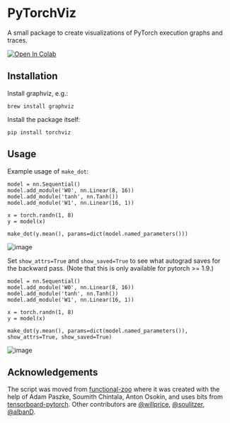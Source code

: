 PyTorchViz
=======

A small package to create visualizations of PyTorch execution graphs and traces.

[![Open In Colab](https://colab.research.google.com/assets/colab-badge.svg)](https://colab.research.google.com/github/szagoruyko/pytorchviz/blob/master/examples.ipynb)

## Installation

Install graphviz, e.g.:

```
brew install graphviz
```

Install the package itself:

```
pip install torchviz
```


## Usage
Example usage of `make_dot`:
```
model = nn.Sequential()
model.add_module('W0', nn.Linear(8, 16))
model.add_module('tanh', nn.Tanh())
model.add_module('W1', nn.Linear(16, 1))

x = torch.randn(1, 8)
y = model(x)

make_dot(y.mean(), params=dict(model.named_parameters()))
```
![image](https://user-images.githubusercontent.com/13428986/110844921-ff3f7500-8277-11eb-912e-3ba03623fdf5.png)

Set `show_attrs=True` and `show_saved=True` to see what autograd saves for the backward pass. (Note that this is only available for pytorch >= 1.9.)
```
model = nn.Sequential()
model.add_module('W0', nn.Linear(8, 16))
model.add_module('tanh', nn.Tanh())
model.add_module('W1', nn.Linear(16, 1))

x = torch.randn(1, 8)
y = model(x)

make_dot(y.mean(), params=dict(model.named_parameters()), show_attrs=True, show_saved=True)
```
![image](https://user-images.githubusercontent.com/13428986/110845186-4ded0f00-8278-11eb-88d2-cc33413bb261.png)

## Acknowledgements

The script was moved from [functional-zoo](https://github.com/szagoruyko/functional-zoo) where it was created with the help of Adam Paszke, Soumith Chintala, Anton Osokin, and uses bits from [tensorboard-pytorch](https://github.com/lanpa/tensorboard-pytorch).
Other contributors are [@willprice](https://github.com/willprice), [@soulitzer](https://github.com/soulitzer), [@albanD](https://github.com/albanD).
